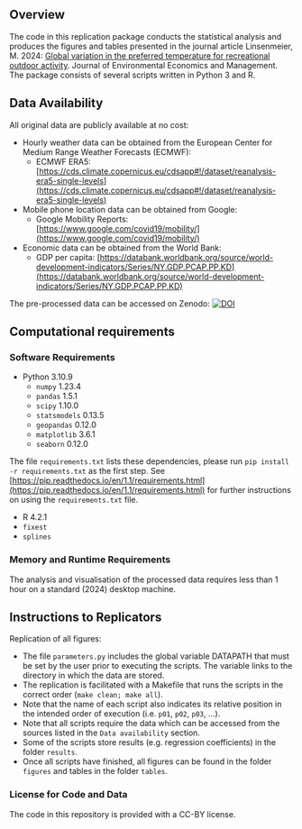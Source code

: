 Overview
--------

The code in this replication package conducts the statistical analysis and produces the figures and tables presented in the journal article Linsenmeier, M. 2024: [Global variation in the preferred temperature for recreational outdoor activity](https://doi.org/10.1016/j.jeem.2024.103032). Journal of Environmental Economics and Management. The package consists of several scripts written in Python 3 and R.

Data Availability
----------------------------

All original data are publicly available at no cost:

- Hourly weather data can be obtained from the European Center for Medium Range Weather Forecasts (ECMWF):
  - ECMWF ERA5: [https://cds.climate.copernicus.eu/cdsapp#!/dataset/reanalysis-era5-single-levels](https://cds.climate.copernicus.eu/cdsapp#!/dataset/reanalysis-era5-single-levels)
- Mobile phone location data can be obtained from Google:
  - Google Mobility Reports: [https://www.google.com/covid19/mobility/](https://www.google.com/covid19/mobility/)
- Economic data can be obtained from the World Bank:
  - GDP per capita: [https://databank.worldbank.org/source/world-development-indicators/Series/NY.GDP.PCAP.PP.KD](https://databank.worldbank.org/source/world-development-indicators/Series/NY.GDP.PCAP.PP.KD)

The pre-processed data can be accessed on Zenodo: [![DOI](https://zenodo.org/badge/DOI/10.5281/zenodo.11916968.svg)](https://doi.org/10.5281/zenodo.11916968)


Computational requirements
---------------------------

### Software Requirements

- Python 3.10.9
  - `numpy` 1.23.4
  - `pandas` 1.5.1
  - `scipy` 1.10.0
  - `statsmodels` 0.13.5
  - `geopandas` 0.12.0
  - `matplotlib` 3.6.1
  - `seaborn` 0.12.0

The file `requirements.txt` lists these dependencies, please run `pip install -r requirements.txt` as the first step. See [https://pip.readthedocs.io/en/1.1/requirements.html](https://pip.readthedocs.io/en/1.1/requirements.html) for further instructions on using the `requirements.txt` file.

- R 4.2.1
 - `fixest`
 - `splines`

### Memory and Runtime Requirements

The analysis and visualisation of the processed data requires less than 1 hour on a standard (2024) desktop machine.

Instructions to Replicators
---------------------------

Replication of all figures:
- The file `parameters.py` includes the global variable DATAPATH that must be set by the user prior to executing the scripts. The variable links to the directory in which the data are stored.
- The replication is facilitated with a Makefile that runs the scripts in the correct order (`make clean; make all`).
- Note that the name of each script also indicates its relative position in the intended order of execution (i.e. `p01`, `p02`, `p03`, ...).
- Note that all scripts require the data which can be accessed from the sources listed in the `Data availability` section.
- Some of the scripts store results (e.g. regression coefficients) in the folder `results`.
- Once all scripts have finished, all figures can be found in the folder `figures` and tables in the folder `tables`.

### License for Code and Data

The code in this repository is provided with a CC-BY license.
